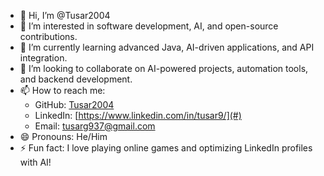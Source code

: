 - 👋 Hi, I’m @Tusar2004  
- 👀 I’m interested in software development, AI, and open-source contributions.  
- 🌱 I’m currently learning advanced Java, AI-driven applications, and API integration.  
- 💞️ I’m looking to collaborate on AI-powered projects, automation tools, and backend development.  
- 📫 How to reach me:  
  - GitHub: [Tusar2004](https://github.com/Tusar2004)  
  - LinkedIn: [https://www.linkedin.com/in/tusar9/](#)  
  - Email: [tusarg937@gmail.com](#)  
- 😄 Pronouns: He/Him  
- ⚡ Fun fact: I love playing online games and optimizing LinkedIn profiles with AI!  
